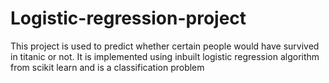 # Logistic-regression-project

This project is used to predict whether certain people would have survived in titanic or not. It is implemented using inbuilt logistic regression algorithm from scikit learn and is a classification problem 

